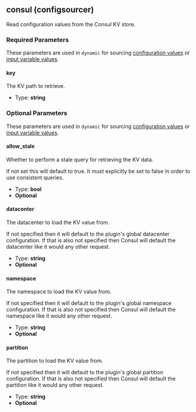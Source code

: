 ## consul (configsourcer)

Read configuration values from the Consul KV store.

### Required Parameters

These parameters are used in `dynamic` for sourcing [configuration values](/docs/app-config/dynamic) or [input variable values](/docs/waypoint-hcl/variables/dynamic).

#### key

The KV path to retrieve.

- Type: **string**

### Optional Parameters

These parameters are used in `dynamic` for sourcing [configuration values](/docs/app-config/dynamic) or [input variable values](/docs/waypoint-hcl/variables/dynamic).

#### allow_stale

Whether to perform a stale query for retrieving the KV data.

If not set this will default to true. It must explicitly be set to false in order to use consistent queries.

- Type: **bool**
- **Optional**

#### datacenter

The datacenter to load the KV value from.

If not specified then it will default to the plugin's global datacenter configuration. If that is also not specified then Consul will default the datacenter like it would any other request.

- Type: **string**
- **Optional**

#### namespace

The namespace to load the KV value from.

If not specified then it will default to the plugin's global namespace configuration. If that is also not specified then Consul will default the namespace like it would any other request.

- Type: **string**
- **Optional**

#### partition

The partition to load the KV value from.

If not specified then it will default to the plugin's global partition configuration. If that is also not specified then Consul will default the partition like it would any other request.

- Type: **string**
- **Optional**
